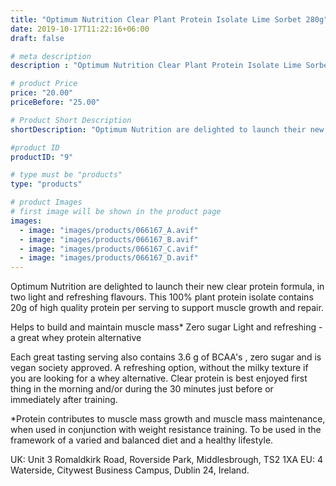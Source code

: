 ```yaml
---
title: "Optimum Nutrition Clear Plant Protein Isolate Lime Sorbet 280g"
date: 2019-10-17T11:22:16+06:00
draft: false

# meta description
description : "Optimum Nutrition Clear Plant Protein Isolate Lime Sorbet 280g"

# product Price
price: "20.00"
priceBefore: "25.00"

# Product Short Description
shortDescription: "Optimum Nutrition are delighted to launch their new clear protein formula, in two light and refreshing flavours. This 100% plant protein isolate contains 20g of high quality protein per serving to support muscle growth and repair."

#product ID
productID: "9"

# type must be "products"
type: "products"

# product Images
# first image will be shown in the product page
images:
  - image: "images/products/066167_A.avif"
  - image: "images/products/066167_B.avif"
  - image: "images/products/066167_C.avif"
  - image: "images/products/066167_D.avif"
---
```


Optimum Nutrition are delighted to launch their new clear protein formula, in two light and refreshing flavours. This 100% plant protein isolate contains 20g of high quality protein per serving to support muscle growth and repair.


Helps to build and maintain muscle mass*
Zero sugar
Light and refreshing - a great whey protein alternative

Each great tasting serving also contains 3.6 g of BCAA's , zero sugar and is vegan society approved. A refreshing option, without the milky texture if you are looking for a whey alternative. Clear protein is best enjoyed first thing in the morning and/or during the 30 minutes just before or immediately after training.


*Protein contributes to muscle mass growth and muscle mass maintenance, when used in conjunction with weight resistance training. To be used in the framework of a varied and balanced diet and a healthy lifestyle.


UK: Unit 3 Romaldkirk Road, Roverside Park, Middlesbrough, TS2 1XA EU: 4 Waterside, Citywest Business Campus, Dublin 24, Ireland.
